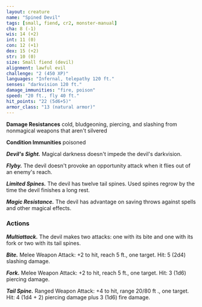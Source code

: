 ```yaml
---
layout: creature
name: "Spined Devil"
tags: [small, fiend, cr2, monster-manual]
cha: 8 (-1)
wis: 14 (+2)
int: 11 (0)
con: 12 (+1)
dex: 15 (+2)
str: 10 (0)
size: Small fiend (devil)
alignment: lawful evil
challenge: "2 (450 XP)"
languages: "Infernal, telepathy 120 ft."
senses: "darkvision 120 ft."
damage_immunities: "fire, poison"
speed: "20 ft., fly 40 ft."
hit_points: "22 (5d6+5)"
armor_class: "13 (natural armor)"
---
```


**Damage Resistances** cold, bludgeoning, piercing, and slashing from nonmagical weapons that aren't silvered

**Condition Immunities** poisoned

***Devil's Sight.*** Magical darkness doesn't impede the devil's darkvision.

***Flyby.*** The devil doesn't provoke an opportunity attack when it flies out of an enemy's reach.

***Limited Spines.*** The devil has twelve tail spines. Used spines regrow by the time the devil finishes a long rest.

***Magic Resistance.*** The devil has advantage on saving throws against spells and other magical effects.

### Actions

***Multiattack.*** The devil makes two attacks: one with its bite and one with its fork or two with its tail spines.

***Bite.*** Melee Weapon Attack: +2 to hit, reach 5 ft., one target. Hit: 5 (2d4) slashing damage.

***Fork.*** Melee Weapon Attack: +2 to hit, reach 5 ft., one target. Hit: 3 (1d6) piercing damage.

***Tail Spine.*** Ranged Weapon Attack: +4 to hit, range 20/80 ft ., one target. Hit: 4 (1d4 + 2) piercing damage plus 3 (1d6) fire damage.